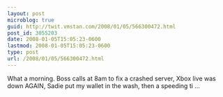 ```yaml
---
layout: post
microblog: true
guid: http://twit.vmstan.com/2008/01/05/566300472.html
post_id: 3055203
date: 2008-01-05T15:05:23-0600
lastmod: 2008-01-05T15:05:23-0600
type: post
url: /2008/01/05/566300472.html
---
```

What a morning. Boss calls at 8am to fix a crashed server, Xbox live was down AGAIN, Sadie put my wallet in the wash, then a speeding ti ...
